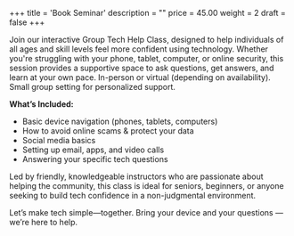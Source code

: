 +++
title = 'Book Seminar'
description = ""
price = 45.00
weight = 2
draft = false
+++

Join our interactive Group Tech Help Class, designed to help individuals of all ages and skill levels feel more confident using technology. Whether you're struggling with your phone, tablet, computer, or online security, this session provides a supportive space to ask questions, get answers, and learn at your own pace. In-person or virtual (depending on availability). Small group setting for personalized support.

**What’s Included:**
* Basic device navigation (phones, tablets, computers)
* How to avoid online scams & protect your data
* Social media basics
* Setting up email, apps, and video calls
* Answering your specific tech questions

Led by friendly, knowledgeable instructors who are passionate about helping the community, this class is ideal for seniors, beginners, or anyone seeking to build tech confidence in a non-judgmental environment.

Let’s make tech simple—together. Bring your device and your questions — we’re here to help.